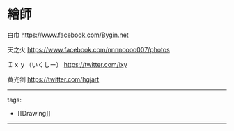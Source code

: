 # 繪師

白巾
https://www.facebook.com/Bygin.net

天之火 
https://www.facebook.com/nnnnoooo007/photos

Ｉｘｙ（いくしー）
https://twitter.com/ixy

黄光剑
https://twitter.com/hgjart


---
tags:
  - [[Drawing]]
  
---

